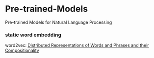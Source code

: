 # Pre-trained-Models
Pre-trained Models for Natural Language Processing

### static word embedding
word2vec: [Distributed Representations of Words and Phrases and their Compositionality](https://arxiv.org/pdf/1310.4546.pdf)
